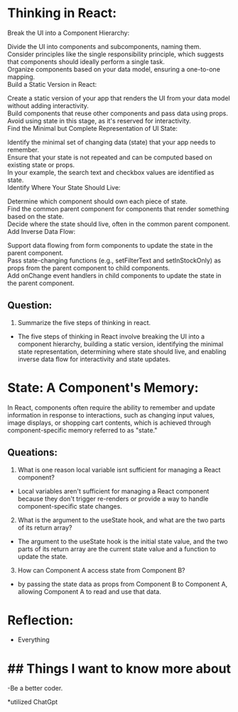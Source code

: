 # Thinking in React:  
Break the UI into a Component Hierarchy:  

Divide the UI into components and subcomponents, naming them.  
Consider principles like the single responsibility principle, which suggests that components should ideally perform a single task.  
Organize components based on your data model, ensuring a one-to-one mapping.  
Build a Static Version in React:  

Create a static version of your app that renders the UI from your data model without adding interactivity.  
Build components that reuse other components and pass data using props.  
Avoid using state in this stage, as it's reserved for interactivity.  
Find the Minimal but Complete Representation of UI State:  

Identify the minimal set of changing data (state) that your app needs to remember.  
Ensure that your state is not repeated and can be computed based on existing state or props.  
In your example, the search text and checkbox values are identified as state.  
Identify Where Your State Should Live:  

Determine which component should own each piece of state.  
Find the common parent component for components that render something based on the state.  
Decide where the state should live, often in the common parent component.  
Add Inverse Data Flow:  

Support data flowing from form components to update the state in the parent component.  
Pass state-changing functions (e.g., setFilterText and setInStockOnly) as props from the parent component to child components.  
Add onChange event handlers in child components to update the state in the parent component.  
## Question:  
1. Summarize the five steps of thinking in react.
- The five steps of thinking in React involve breaking the UI into a component hierarchy, building a static version, identifying the minimal state representation, determining where state should live, and enabling inverse data flow for interactivity and state updates.

# State: A Component's Memory:  

In React, components often require the ability to remember and update information in response to interactions, such as changing input values, image displays, or shopping cart contents, which is achieved through component-specific memory referred to as "state."  

## Queations:  
1. What is one reason local variable isnt sufficient for managing a React component?
- Local variables aren't sufficient for managing a React component because they don't trigger re-renders or provide a way to handle component-specific state changes.
2. What is the argument to the useState hook, and what are the two parts of its return array?
- The argument to the useState hook is the initial state value, and the two parts of its return array are the current state value and a function to update the state.
3. How can Component A access state from Component B?
- by passing the state data as props from Component B to Component A, allowing Component A to read and use that data.

# Reflection:  
- Everything

# ## Things I want to know more about  
-Be a better coder.  

*utilized ChatGpt  





